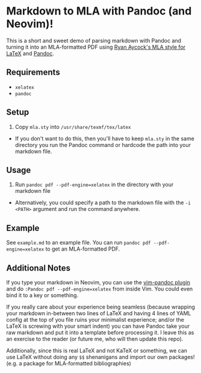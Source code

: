 # Markdown to MLA with Pandoc (and Neovim)!

This is a short and sweet demo of parsing markdown with Pandoc and turning it into an MLA-formatted PDF using [Ryan Aycock's MLA style for LaTeX](https://ctan.mirror.rafal.ca/macros/latex/contrib/mla-paper) and [Pandoc](https://pandoc.org/).

## Requirements

- `xelatex` 
- `pandoc`

## Setup

1. Copy `mla.sty` into `/usr/share/texmf/tex/latex`
  - If you don't want to do this, then you'll have to keep `mla.sty` in the same directory you run the Pandoc command or hardcode the path into your markdown file.

## Usage

1. Run `pandoc pdf --pdf-engine=xelatex` in the directory with your markdown file
  - Alternatively, you could specify a path to the markdown file with the `-i <PATH>` argument and run the command anywhere.
  
## Example

See `example.md` to an example file. You can run `pandoc pdf --pdf-engine=xelatex` to get an MLA-formatted PDF.

## Additional Notes

If you type your markdown in Neovim, you can use the [vim-pandoc plugin](https://github.com/vim-pandoc/vim-pandoc) and do `:Pandoc pdf --pdf-engine=xelatex` from inside Vim. You could even bind it to a key or something.

If you really care about your experience being seamless (because wrapping your markdown in-between two lines of LaTeX and having 4 lines of YAML config at the top of you file ruins your minimalist experience; and/or the LaTeX is screwing with your smart indent) you can have Pandoc take your raw markdown and put it into a template before processing it. I leave this as an exercise to the reader (or future me, who will then update this repo).

Additionally, since this is real LaTeX and not KaTeX or something, we can use LaTeX without doing any `$$` shenanigans and import our own packages! (e.g. a package for MLA-formatted bibliographies)
